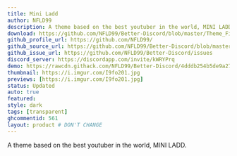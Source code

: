 ```yaml
---
title: Mini Ladd
author: NFLD99
description: A theme based on the best youtuber in the world, MINI LADD.
download: https://github.com/NFLD99/Better-Discord/blob/master/Theme_File/Mini_Ladd.theme.css
github_profile_url: https://github.com/NFLD99/
github_source_url: https://github.com/NFLD99/Better-Discord/blob/master/Theme_File/Mini_Ladd.theme.css
github_issue_url: https://github.com/NFLD99/Better-Discord/issues
discord_server: https://discordapp.com/invite/kWRYPrq
demo: https://rawcdn.githack.com/NFLD99/Better-Discord/4dddb254b5de9a2775e041832615cc06b30e62cb/Theme_File/Mini_Ladd.theme.css
thumbnail: https://i.imgur.com/I9fo201.jpg
previews: [https://i.imgur.com/I9fo201.jpg]
status: Updated
auto: true
featured: 
style: dark
tags: [transparent]
ghcommentid: 561 
layout: product # DON'T CHANGE
---
```

A theme based on the best youtuber in the world, MINI LADD.